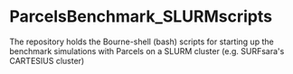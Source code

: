 # ParcelsBenchmark_SLURMscripts
The repository holds the Bourne-shell (bash) scripts for starting up the benchmark simulations with Parcels on a SLURM cluster (e.g. SURFsara's CARTESIUS cluster)
